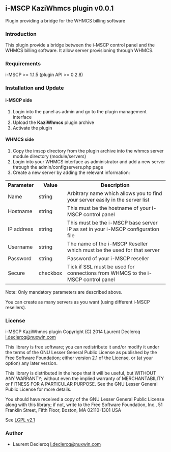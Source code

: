 ## i-MSCP KaziWhmcs plugin v0.0.1

Plugin providing a bridge for the WHMCS billing software

### Introduction

This plugin provide a bridge between the i-MSCP control panel and the WHMCS
billing software. It allow server provisioning through WHMCS.

### Requirements

  i-MSCP >= 1.1.5 (plugin API >= 0.2.8)

### Installation and Update

#### i-MSCP side

1. Login into the panel as admin and go to the plugin management interface
2. Upload the **KaziWhmcs** plugin archive
3. Activate the plugin

#### WHMCS side

1. Copy the imscp directory from the plugin archive into the whmcs server module directory (module/servers)
2. Login into your WHMCS interface as administrator and add a new server through the admin/configservers.php page
3. Create a new server by adding the relevant information:

<table>
	<tr>
		<th>Parameter</th>
		<th>Value</th>
		<th>Description</th>
	</tr>
	<tr>
		<td>Name</td>
		<td>string</td>
		<td>Arbitrary name which allows you to find your server easily in the server list</td>
	</tr>
	<tr>
		<td>Hostname</td>
		<td>string</td>
		<td>This must be the hostname of your i-MSCP control panel</td>
	</tr>
	<tr>
		<td>IP address</td>
		<td>string</td>
		<td>This must be the i-MSCP base server IP as set in your i-MSCP configuration file</td>
	</tr>
	<tr>
		<td>Username</td>
		<td>string</td>
		<td>The name of the i-MSCP Reseller which must be the used for that server</td>
	</tr>
	<tr>
		<td>Password</td>
		<td>string</td>
		<td>Password of your i-MSCP reseller</td>
	</tr>
	<tr>
		<td>Secure</td>
		<td>checkbox</td>
		<td>Tick if SSL must be used for connections from WHMCS to the i-MSCP control panel</td>
	</tr>
</table>

Note: Only mandatory parameters are described above.

You can create as many servers as you want (using different i-MSCP resellers).

### License

 i-MSCP KaziWhmcs plugin
 Copyright (C) 2014 Laurent Declercq <l.declercq@nuxwin.com>

 This library is free software; you can redistribute it and/or
 modify it under the terms of the GNU Lesser General Public
 License as published by the Free Software Foundation; either
 version 2.1 of the License, or (at your option) any later version.

 This library is distributed in the hope that it will be useful,
 but WITHOUT ANY WARRANTY; without even the implied warranty of
 MERCHANTABILITY or FITNESS FOR A PARTICULAR PURPOSE.  See the GNU
 Lesser General Public License for more details.

 You should have received a copy of the GNU Lesser General Public
 License along with this library; if not, write to the Free Software
 Foundation, Inc., 51 Franklin Street, Fifth Floor, Boston, MA  02110-1301  USA

 See [LGPL v2.1](http://www.gnu.org/licenses/lgpl-2.1.txt "LGPL v2.1")

### Author

 * Laurent Declercq <l.declercq@nuxwin.com>
